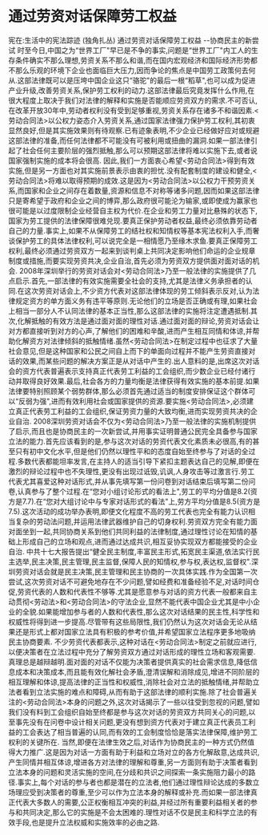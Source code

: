# 通过劳资对话保障劳工权益

宪在:生活中的宪法踪迹 (独角扎丛)
通过劳资对话保障劳工权益
--协商民主的新尝试
时至今日,中国之为“世界工厂"早已是不争的事实,问题是“世界工厂"内工人的生存条件确实不那么理想,劳资关系不那么和谐,而在国内宏观经济和国际经济形势都不那么乐观的环境下企业也面临巨大压力,因而争论的焦点是中国劳工政策何去何从.这部法律既可以是压垮中国企业这只“骆驼"的最后一根“稻草",也可以成为促进产业升级,改善劳资关系,保护劳工权利的动力.这部法律最后究竟发挥什么作用,在很大程度上取决于我们对法律的解释和实施是否能顺应劳资双方的需求.不可否认,在改革开放30年中,劳动者权利没有受到足够重视,劳资关系存在诸多不和谐因素.<劳动合同法>以公权力姿态介入劳资关系,通过国家法律强力保护劳工权利,其初衷显然良好,但是其实施效果则有待观察.已有迹象表明,不少企业已经做好应对或规避这部法律的准备,而任何法律都不可能没有可被利用或扭曲的漏洞.如果一部法律引起了社会任何主要阶层的强烈抵触,那么可以预期这部法律将难以实施下去,或者说国家强制实施的成本将会很高.
因此,我们一方面衷心希望<劳动合同法>得到有效实施,但是另一方面也对其实施前景表示由衷的担忧.没有配套制度的建设和健全,<劳动合同法>将难以取得预期的成效.这是因为<劳动合同法>以公权力干预劳资关系,而国家和企业之间存在着数量,资源和信息不对称等诸多问题,因而如果这部法律只是寄希望于政府和企业之间的博弈,那么政府很可能沦为输家,或即使成为赢家也很可能是以过度限制企业经营自主权为代价.在企业和劳工力量对比悬殊的状态下,国家为劳工提供的法律保障很难兑现.要真正保护劳动者权益,最终必须依靠劳动者自己的力量.事实上,如果不从保障劳工的结社权和知情权等基本宪法权利入手,而奢谈保护劳工的具体法律权利,可以说完全是一相情愿乃至缘木求鱼.要真正保障劳工权利,最终必须通过劳资双方一起来到谈判桌上共同决定影响他们命运的企业规章制度或措施,而要实现劳资共决,企业自治,首先必须为劳资双方提供面对面对话的机会.
2008年深圳举行的劳资对话会对<劳动合同法>乃至一般法律的实施提供了几点启示.首先,一部法律的有效实施需要全社会的支持,尤其是法律义务承担者的认同.在这次劳资对话会上,不少资方代表对这部法律体现的劳工倾斜表示反对,认为法律规定资方的单方面义务有违平等原则.无论他们的立场是否正确或有理,如果社会上相当一部分人不认同法律的基本正当性,那么这部法律的实施将注定遭遇抵制.其次,化解抵触的有效方法是通过面对面的理性对话.通过面对面的辩论,劳资对话会让对方都直接听到对方的心声,了解他们的困难和辛酸,进而产生相互同情和体谅,并帮助化解资方对法律倾斜的抵触情绪.虽然<劳动合同法>在制定过程中也征求了大量社会意见,但是这种国家和公民之间自上而下的单面向过程并不能产生劳资直接对话的效果,而某些问题的解决方案正是从对话中产生的.出人意料的是,出席这次对话会的资方代表普遍表示支持真正代表劳工利益的工会组织,而少数企业已经付诸行动并取得良好效果.最后,社会各方的力量均衡是法律获得有效实施的基本前提.如果法律要特别照顾某个弱势群体,那么必须首先通过适当的制度安排保证这个群体可以“反弱为强",进而有效利用社会或国家提供的资源.要实施<劳动合同法>,必须建立真正代表劳工利益的工会组织,保证劳资力量的大致均衡,进而实现劳资共决的企业自治.
2008深圳劳资对话会不仅为<劳动合同法>乃至一般法律的实施机制提供了启示,而且也是协商民主的一次新尝试,并用事实证明普通公民完全具备参与国家立法的能力.首先应该看到的是,参与这次对话的劳资代表文化素质未必很高,有的甚至只有初中文化水平,但是他们仍然以理性平和的态度自始至终参与了对话的全过程.多数代表都能坦率发言,在主持人的适当引导下紧扣主题表达自己的见解,即便在激烈的辩论过程中也不失理性,更没有出现过诋毁,讥讽,人身攻击等过激言行.劳工代表尤其喜爱这种对话形式,并从事先填写第一份问卷到对话结束后填写第二份问卷,认真参与了整个过程.在“您对小组讨论形式的看法上",劳工的平均分值是8.2(资方是7.7).在“您对大组讨论中与专家对话形式的看法"上,劳方平均分值是8.5(资方是7.5).这次活动的成功举办表明,即便文化程度不高的劳工代表也完全有能力认识相当复杂的劳动法问题,并运用法律武器维护自己的切身权利.劳资双方完全有能力面对面坐到一起,共同协商关系到他们共同利益的法律制度,通过理性讨论在知情的基础上形成自己的立场和观点,进而通过达成共识,相互妥协实现双方都能接受的企业自治.
中共十七大报告提出“健全民主制度,丰富民主形式,拓宽民主渠道,依法实行民主选举,民主决策,民主管理,民主监督,保障人民的知情权,参与权,表达权,监督权".深圳劳资对话会就是民主决策,民主管理和民主协商的一次具体实践.作为全国第一次尝试,这次劳资对话不可避免地存在不少问题,譬如经费和准备经验不足,对话时间仓促,劳资代表的人数和代表性不够等.尤其是愿意参与对话的资方代表一般都来自主动贯彻<劳动法>和<劳动合同法>的守法企业,显然不能代表中国企业尤其是中小企业的全貌.如果能增加参与者的人数和代表性,那么这次对话结果的民主性,科学性和权威性将得到进一步提高.尽管带有这些局限性,我们仍然认为这次对话会无论从结果还是形式上都对国家立法具有积极的参考价值,并希望国家立法程序更多地吸纳民主协商要素.
不少劳资代表都表示,这种对话在<劳动合同法>制定之前就应进行,以便决策者在立法过程中充分了解劳资双方通过对话形成的理性立场和客观需要.真理总是越辩越明.面对面的对话不仅能为决策者提供真实的社会需求信息,降低信息成本和决策成本,而且能有效化解社会矛盾,澄清误解和消除成见,增进不同阶层的相互理解和体谅,提高法律的正当性和权威性,消除社会对立法的抵触情绪,并帮助立法者看到立法实施的难点和障碍,从而有助于这部法律的顺利实施.除了社会普遍关注的<劳动合同法>本身的问题之外,这次对话揭示了一些以往受到忽视的问题,譬如我们没有料到工会组织自始至终都是参与这次对话的劳资双方共同关心的问题,以至事先没有在问卷中设计相关问题,更没有想到资方代表对于建立真正代表员工利益的工会表达了相当普遍的认同,而有效的工会制度恰恰是落实法律保障,维护劳工权利的关键所在.
当然,即便在法律生效之后,对话作为协商民主的一种方式仍然值得大力推广.这是因为对话一方面有助于利益和立场对立的各方化解敌意,达成共识,产生同情并相互体谅,增进各方对法律的理解和尊重,另一方面则有助于决策者看到立法本身的问题和灵活实施的空间,在分歧和共识之间探索一条实施阻力最小的路径.事实上,每个对话的参与者也都是潜在的立法者,他们通过理性辩论达成的多数立场理应受到决策者的尊重,至少可以作为立法本身的解释或补充.而如果一部法律真正代表大多数人的需要,公正权衡相互冲突的利益,并经过所有重要利益相关者的参与和共同决定,那么它的实施是不会太困难的.理性对话不仅是民主和科学立法的有效手段,也是提升立法权威和实施效率的必由之路.